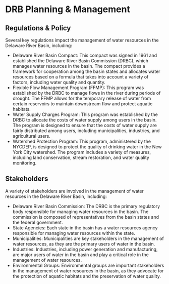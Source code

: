# DRB Planning & Management

## Regulations & Policy
Several key regulations impact the management of water resources in the Delaware River Basin, including:

- Delaware River Basin Compact:
This compact was signed in 1961 and established the Delaware River Basin Commission (DRBC), which manages water resources in the basin. The compact provides a framework for cooperation among the basin states and allocates water resources based on a formula that takes into account a variety of factors, including water quality and quantity.
- Flexible Flow Management Program (FFMP):
This program was established by the DRBC to manage flows in the river during periods of drought. The FFMP allows for the temporary release of water from certain reservoirs to maintain downstream flow and protect aquatic habitats.
- Water Supply Charges Program:
This program was established by the DRBC to allocate the costs of water supply among users in the basin. The program is designed to ensure that the costs of water supply are fairly distributed among users, including municipalities, industries, and agricultural users.
- Watershed Protection Program:
This program, administered by the NYCDEP, is designed to protect the quality of drinking water in the New York City watershed. The program includes a variety of measures, including land conservation, stream restoration, and water quality monitoring.

## Stakeholders
A variety of stakeholders are involved in the management of water resources in the Delaware River Basin, including:

- Delaware River Basin Commission:
The DRBC is the primary regulatory body responsible for managing water resources in the basin. The commission is composed of representatives from the basin states and the federal government.
- State Agencies:
Each state in the basin has a water resources agency responsible for managing water resources within the state.
- Municipalities:
Municipalities are key stakeholders in the management of water resources, as they are the primary users of water in the basin.
- Industries:
Industries, including power generation and manufacturing, are major users of water in the basin and play a critical role in the management of water resources.
- Environmental Groups:
Environmental groups are important stakeholders in the management of water resources in the basin, as they advocate for the protection of aquatic habitats and the preservation of water quality.
